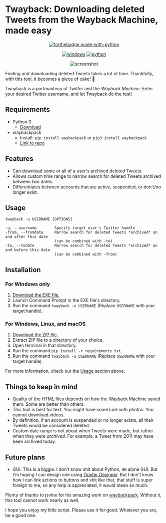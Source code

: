 # Twayback: Downloading deleted Tweets from the Wayback Machine, made easy

<div align="center">
  
[![forthebadge made-with-python](http://ForTheBadge.com/images/badges/made-with-python.svg)](https://www.python.org/)
  
[![windows](https://img.shields.io/badge/Download-Windows-blue?style=for-the-badge&logo=Microsoft)](https://github.com/Mennaruuk/twayback/releases/download/02%2F04%2F2022/twayback.exe)
[![python](https://img.shields.io/badge/Download-Python-red?style=for-the-badge&logo=python)](https://github.com/Mennaruuk/twayback/releases/download/02%2F04%2F2022/twayback.zip)

![screenshot](https://i.imgur.com/oBeqt6V.png)

</div>

Finding and downloading deleted Tweets takes a lot of time. Thankfully, with this tool, it becomes a piece of cake! 🎂

Twayback is a portmanteau of *Twitter* and the *Wayback Machine*. Enter your desired Twitter username, and let Twayback do the rest!

## Requirements
 - Python 3
    - [Download](https://www.python.org/downloads/) 
 - waybackpack
    - Install: `pip install waybackpack` or `pip3 install waybackpack`
    - [Link to repo](https://github.com/jsvine/waybackpack)
## Features
 - Can download some or all of a user's archived deleted Tweets.
 - Allows custom time range to narrow search for deleted Tweets archived between two dates.
 - Differentiates between accounts that are active, suspended, or don't/no longer exist.

## Usage
    twayback -u USERNAME [OPTIONS]
    
    -u, --username        Specify target user's Twitter handle
    -from, --fromdate     Narrow search for deleted Tweets *archived* on and after this date
                          (can be combined with -to)
    -to, --todate         Narrow search for deleted Tweets *archived* on and before this date
                          (can be combined with -from)

## Installation
### For Windows only
 1. [Download the EXE file.](https://github.com/Mennaruuk/twayback/releases/download/02%2F04%2F2022/twayback.exe)
 2. Launch Command Prompt in the EXE file's directory.
 3. Run the command `twayback -u USERNAME` (Replace `USERNAME` with your target handle).

### For Windows, Linux, and macOS
 1. [Download the ZIP file.](https://github.com/Mennaruuk/twayback/releases/download/02%2F04%2F2022/twayback.zip)
 2. Extract ZIP file to a directory of your choice.
 3. Open terminal in that directory.
 4. Run the command `pip install -r requirements.txt`.
 5. Run the command `twayback -u USERNAME` (Replace `USERNAME` with your target handle).


For more information, check out the [Usage](#usage) section above.

## Things to keep in mind
 - Quality of the HTML files depends on how the Wayback Machine saved them. Some are better than others.
 - This tool is best for text. You might have some luck with photos. You cannot download videos.
 - By definition, if an account is suspended or no longer exists, all their Tweets would be considered deleted.
 - Custom date range is not about when Tweets were made, but rather when they were _archived_. For example, a Tweet from 2011 may have been archived today.

## Future plans
 - GUI. This is a biggie. I don't know shit about Python, let alone GUI. But I'm hoping I can design one using [Tkinter Designer](https://github.com/ParthJadhav/Tkinter-Designer). But I don't know how I can link actions to buttons and shit like that, that stuff is super foreign to me, so any help is appreciated, it would mean so much.

Plenty of thanks to jsvine for his amazing work on [waybackpack](https://github.com/jsvine/waybackpack). Without it, this tool cannot work nearly as well.

I hope you enjoy my little script. Please use it for good. Whatever you are, be a good one.
